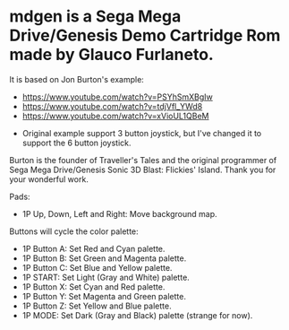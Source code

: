 # mdgen is a Sega Mega Drive/Genesis Demo Cartridge Rom made by Glauco Furlaneto.

It is based on Jon Burton's example:
- https://www.youtube.com/watch?v=PSYhSmXBgIw
- https://www.youtube.com/watch?v=tdjVfl_YWd8
- https://www.youtube.com/watch?v=xVioUL1QBeM
* Original example support 3 button joystick, but I've changed it to support the 6 button joystick.

Burton is the founder of Traveller's Tales and the original programmer of Sega Mega Drive/Genesis Sonic 3D Blast: Flickies' Island.
Thank you for your wonderful work.

Pads:
- 1P Up, Down, Left and Right: Move background map.

Buttons will cycle the color palette:
- 1P Button A: Set Red and Cyan palette.
- 1P Button B: Set Green and Magenta palette.
- 1P Button C: Set Blue and Yellow palette.
- 1P START: Set Light (Gray and White) palette.
- 1P Button X: Set Cyan and Red palette.
- 1P Button Y: Set Magenta and Green palette.
- 1P Button Z: Set Yellow and Blue palette.
- 1P MODE: Set Dark (Gray and Black) palette (strange for now).

